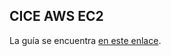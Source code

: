 ## CICE AWS EC2

La guía se encuentra [en este enlace](https://github.com/alvarolinarescabre/cice-aws-vpc/wiki).
